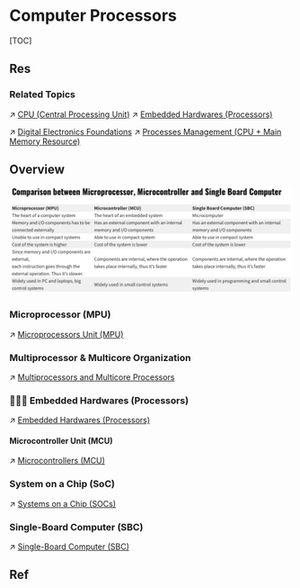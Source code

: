 # Computer Processors

[TOC]



## Res
### Related Topics
↗ [CPU (Central Processing Unit)](Microprocessors%20Unit%20(MPU)/CPU%20(Central%20Processing%20Unit)/CPU%20(Central%20Processing%20Unit).md)
↗ [Embedded Hardwares (Processors)](../../../../../Embedded%20&%20Internet%20of%20Things/🚟%20Embedded%20Computer%20Systems/Embedded%20Hardwares%20(Processors)/Embedded%20Hardwares%20(Processors).md)

↗ [Digital Electronics Foundations](../../../⚡️%20Digital%20Electronics%20Foundations/Digital%20Electronics%20Foundations.md)
↗ [Processes Management (CPU + Main Memory Resource)](../../../Operating%20System%20(Theory)/Processes%20Management%20(CPU%20+%20Main%20Memory%20Resource)/Processes%20Management%20(CPU%20+%20Main%20Memory%20Resource).md)



## Overview
![](../../../../../../Assets/Pics/Screenshot%202023-05-28%20at%209.35.38%20PM.png)


### Microprocessor (MPU)
↗ [Microprocessors Unit (MPU)](Microprocessors%20Unit%20(MPU)/Microprocessors%20Unit%20(MPU).md)


### Multiprocessor & Multicore Organization
↗ [Multiprocessors and Multicore Processors](Multiprocessors%20and%20Multicore%20Processors/Multiprocessors%20and%20Multicore%20Processors.md)


### 🧗🏻‍♂️ Embedded Hardwares (Processors)
↗ [Embedded Hardwares (Processors)](../../../../../Embedded%20&%20Internet%20of%20Things/🚟%20Embedded%20Computer%20Systems/Embedded%20Hardwares%20(Processors)/Embedded%20Hardwares%20(Processors).md)

#### Microcontroller Unit (MCU)
↗ [Microcontrollers (MCU)](../../../../../Embedded%20&%20Internet%20of%20Things/🚟%20Embedded%20Computer%20Systems/Embedded%20Hardwares%20(Processors)/Standardized%20Processors%20(off-the-shelf)/📌%20Microcontrollers%20(MCU)/Microcontrollers%20(MCU).md)


### System on a Chip (SoC)
↗ [Systems on a Chip (SOCs)](../../../../../Embedded%20&%20Internet%20of%20Things/🚟%20Embedded%20Computer%20Systems/Embedded%20Hardwares%20(Processors)/Systems%20on%20a%20Chip%20(SOCs).md)


### Single-Board Computer (SBC)
↗ [Single-Board Computer (SBC)](../../../../../Embedded%20&%20Internet%20of%20Things/🚟%20Embedded%20Computer%20Systems/🛌%20Single-Board%20Computer%20(SBC)/Single-Board%20Computer%20(SBC).md)



## Ref
[Digital Signal Processor]: https://en.wikipedia.org/wiki/Digital_signal_processor

[All about CPUs: Microprocessor, Microcontroller and Single Board Computer]: https://www.seeedstudio.com/blog/2020/10/27/all-about-cpus-microprocessor-microcontroller-and-single-board-computer/

